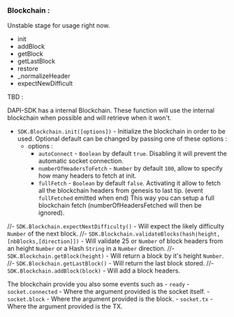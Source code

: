 ### Blockchain : 

Unstable stage for usage right now.

- init
- addBlock
- getBlock
- getLastBlock
- restore
- _normalizeHeader
- expectNewDifficult


TBD : 

DAPI-SDK has a internal Blockchain. These function will use the internal blockchain when possible and will retrieve when it won't.

- `SDK.Blockchain.init([options])` - Initialize the blockchain in order to be used. Optional default can be changed by passing one of these options :
    - options :
        - `autoConnect` - `Boolean` by default `true`. Disabling it will prevent the automatic socket connection.
        - `numberOfHeadersToFetch` - `Number` by default `100`, allow to specify how many headers to fetch at init.
        - `fullFetch` - `Boolean` by default `false`. Activating it allow to fetch all the blockchain headers from genesis to last tip. (event `fullFetched` emitted when end)
        This way you can setup a full blockchain fetch (numberOfHeadersFetched will then be ignored).

//- `SDK.Blockchain.expectNextDifficulty()` - Will expect the likely difficulty `Number` of the next block.
//- `SDK.Blockchain.validateBlocks(hash|height, [nbBlocks,[direction]])` - Will validate 25 or `Number` of block headers from an height `Number` or a Hash `String` in a `Number` direction.
//- `SDK.Blockchain.getBlock(height)` - Will return a block by it's height `Number`.
//- `SDK.Blockchain.getLastBlock()` - Will return the last block stored.
//- `SDK.Blockchain.addBlock(block)` - Will add a block headers.

The blockchain provide you also some events such as
    - `ready`
    - `socket.connected` - Where the argument provided is the socket itself.
    - `socket.block` - Where the argument provided is the block.
    - `socket.tx` - Where the argument provided is the TX.
